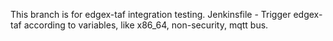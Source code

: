 This branch is for edgex-taf integration testing.
Jenkinsfile - Trigger edgex-taf according to variables, like x86_64, non-security, mqtt bus.


